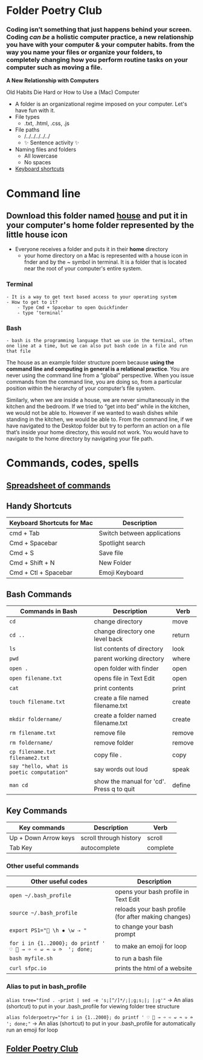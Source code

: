 # Folder Poetry Club
 

### Coding isn’t something that just happens behind your screen. Coding _can be_ a holistic computer practice, a new relationship you have with your computer & your computer habits. from the way you name your files or organize your folders, to completely changing how you perform routine tasks on your computer such as moving a file.


**A New Relationship with Computers**

Old Habits Die Hard or How to Use a (Mac) Computer
   - A folder is an organizational regime imposed on your computer. Let's have fun with it.
   - File types
       - .txt, .html, .css, .js
   - File paths
       - /../../../../../
       - ✨ Sentence activity ✨
   - Naming files and folders
       - All lowercase
       - No spaces
   - [Keyboard shortcuts](https://github.com/melaniehoff/folderpoetry/blob/master/README.md#handy-shortcuts)


# Command line

## Download this folder named [house](https://drive.google.com/drive/folders/19U9G9hNCWdiwFbkfna20nlhDOoB8uHHg) and put it in your computer's home folder represented by the little house icon 

- Everyone receives a folder and puts it in their **home** directory
    - your home directory on a Mac is represented with a house icon in fnder and by the ~ symbol in terminal. It is a folder that is located near the root of your computer's entire system.
    
### Terminal
    - It is a way to get text based access to your operating system
    - How to get to it?
        - Type Cmd + Spacebar to open Quickfinder
        - type ‘terminal’
### Bash
    - bash is the programming language that we use in the terminal, often one line at a time, but we can also put bash code in a file and run that file


The house as an example folder structure poem because **using the command line and computing in general is a relational practice**. You are never using the command line from a “global” perspective. When you issue commands from the command line, you are doing so, from a particular position within the hierarchy of your computer’s file system.

Similarly, when we are inside a house, we are never simultaneously in the kitchen and the bedroom. If we tried to “get into bed” while in the kitchen, we would not be able to. However if we wanted to wash dishes while standing in the kitchen, we would be able to.
From the command line, if we have navigated to the Desktop folder but try to perform an action on a file that’s inside your home directory, this would not work. You would have to navigate to the home directory by navigating your file path.



# Commands, codes, spells
## [Spreadsheet of commands](https://docs.google.com/spreadsheets/d/1VtF7BntVRdvL0azrGw_ymGofPOtIGq1-UESBK2WXK2U/edit#gid=0)

## Handy Shortcuts

| Keyboard Shortcuts for Mac | Description                 |
|----------------------------|-----------------------------|
| cmd + Tab                  | Switch between applications |
| Cmd + Spacebar             | Spotlight search            |
| Cmd + S                    | Save file                   |
| Cmd + Shift + N            | New Folder                  |
| Cmd + Ctl + Spacebar       | Emoji Keyboard              |

## Bash Commands

| Commands in Bash                        | Description                               | Verb   |
|-----------------------------------------|-------------------------------------------|--------|
| `cd`                                      | change directory                          | move   |
| `cd ..`                                   | change directory one level back           | return |
| `ls`                                      | list contents of directory                | look   |
| `pwd`                                     | parent working directory                  | where  |
| `open .`                                  | open folder with finder                   | open   |
| `open filename.txt`                       | opens file in Text Edit                   | open   |
| `cat`                                     | print contents                            | print  |
| `touch filename.txt`                      | create a file named filename.txt          | create |
| `mkdir foldername/`                       | create a folder named filename.txt        | create |
| `rm filename.txt`                         | remove file                               | remove |
| `rm foldername/`                          | remove folder                             | remove |
| `cp filename.txt filename2.txt`           | copy file .                               | copy   |
| `say "hello, what is poetic computation"` | say words out loud                        | speak  |
| `man cd`                                  | show the manual for 'cd'. Press q to quit | define |

## Key Commands
| Key commands         | Description            | Verb     |
|----------------------|------------------------|----------|
| Up + Down Arrow keys | scroll through history | scroll   |
| Tab Key              | autocomplete           | complete |

### Other useful commands
| Other useful codes                                                                | Description                                          |
|-----------------------------------------------------------------------------------|------------------------------------------------------|
| `open ~/.bash_profile`                                                              | opens your bash profile in Text Edit                 |
| `source ~/.bash_profile`                                                            | reloads your bash profile (for after making changes) |
| `export PS1="🌸 \h ✸ \w ⇢ "`                                                        | to change your bash prompt                           |
| `for i in {1..2000}; do printf ' ♡ 📂 → ➩ ➪ ➫ ➬ ➭ ➮  '; done;`                      | to make an emoji for loop                            |                   |
| `bash myfile.sh`                                                                    | to run a bash file                                   |
| `curl sfpc.io`                                                                      | prints the html of a website                         |



### Alias to put in bash_profile

`alias tree="find . -print | sed -e 's;[^/]*/;|;g;s;|; |;g'"` → An alias (shortcut) to put in your .bash_profile for viewing folder tree structure

`alias folderpoetry="for i in {1..2000}; do printf ' ♡ 📂 → ➩ ➪ ➫ ➬ ➭ ➮ '; done;"` → An alias (shortcut) to put in your .bash_profile for automatically run an emoji for loop




## [Folder Poetry Club](https://drive.google.com/drive/folders/1U8IcCOcDpxOcaweu5qovpnPAM1KQU8VN?usp=sharing)
